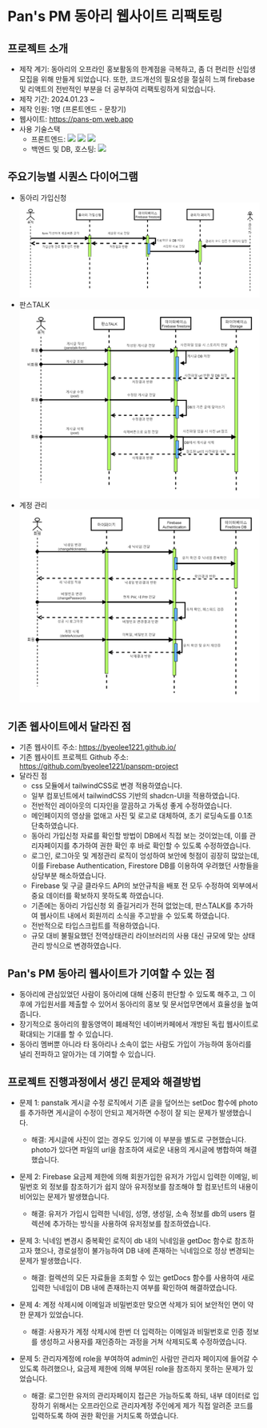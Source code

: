 # Pan's PM 동아리 웹사이트 리팩토링

## 프로젝트 소개
* 제작 계기: 동아리의 오프라인 홍보활동의 한계점을 극복하고, 좀 더 편리한 신입생 모집을 위해 만들게 되었습니다. 또한, 코드개선의 필요성을 절실히 느껴 firebase 및 리액트의 전반적인 부분을 더 공부하여 리팩토링하게 되었습니다.
* 제작 기간: 2024.01.23 ~ 
* 제작 인원: 1명 (프론트엔드 - 문창기)
* 웹사이트: https://pans-pm.web.app
* 사용 기술스택
  + 프론트엔드: 
  ![](https://img.shields.io/badge/React-61DAFB?style=flat-square&logo=React&logoColor=white) 
  ![](https://img.shields.io/badge/Typescript-3178C6?style=flat-square&logo=Typescript&logoColor=white) 
  ![](https://img.shields.io/badge/TailwindCSS-06B6D4?style=flat-square&logo=TailwindCSS&logoColor=white)
  + 백엔드 및 DB, 호스팅:
  ![](https://img.shields.io/badge/Firebase-FFCA28?style=flat-square&logo=Firebase&logoColor=white)

## 주요기능별 시퀀스 다이어그램
* 동아리 가입신청
![Alt text](/public/registerSequence.png)
* 판스TALK
![Alt text](/public/panstalkSequence.png)
* 계정 관리
![Alt text](/public/mypageSequence.png)

## 기존 웹사이트에서 달라진 점
* 기존 웹사이트 주소: https://byeolee1221.github.io/
* 기존 웹사이트 프로젝트 Github 주소: https://github.com/byeolee1221/panspm-project
* 달라진 점
  + css 모듈에서 tailwindCSS로 변경 적용하였습니다.
  + 일부 컴포넌트에서 tailwindCSS 기반의 shadcn-UI을 적용하였습니다.
  + 전반적인 레이아웃의 디자인을 깔끔하고 가독성 좋게 수정하였습니다.
  + 메인페이지의 영상을 없애고 사진 및 로고로 대체하여, 초기 로딩속도를 0.1초 단축하였습니다.
  + 동아리 가입신청 자료를 확인할 방법이 DB에서 직접 보는 것이었는데, 이를 관리자페이지를 추가하여 권한 확인 후 바로 확인할 수 있도록 수정하였습니다.
  + 로그인, 로그아웃 및 계정관리 로직이 엉성하여 보안에 헛점이 굉장히 많았는데, 이를 Firebase Authentication, Firestore DB를 이용하여 우려했던 사항들을 상당부분 해소하였습니다.
  + Firebase 및 구글 클라우드 API의 보안규칙을 배포 전 모두 수정하여 외부에서 중요 데이터를 확보하지 못하도록 하였습니다.
  + 기존에는 동아리 가입신청 외 즐길거리가 전혀 없었는데, 판스TALK를 추가하여 웹사이트 내에서 회원끼리 소식을 주고받을 수 있도록 하였습니다.
  + 전반적으로 타입스크립트를 적용하였습니다.
  + 규모 대비 불필요했던 전역상태관리 라이브러리의 사용 대신 규모에 맞는 상태관리 방식으로 변경하였습니다.

## Pan's PM 동아리 웹사이트가 기여할 수 있는 점
* 동아리에 관심있었던 사람이 동아리에 대해 신중히 판단할 수 있도록 해주고, 그 이후에 가입원서를 제출할 수 있어서 동아리의 홍보 및 문서업무면에서 효율성을 높여줍니다.
* 장기적으로 동아리의 활동영역이 폐쇄적인 네이버카페에서 개방된 독립 웹사이트로 확대되는 기대를 할 수 있습니다.
* 동아리 멤버뿐 아니라 타 동아리나 소속이 없는 사람도 가입이 가능하여 동아리를 널리 전파하고 알아가는 데 기여할 수 있습니다.

## 프로젝트 진행과정에서 생긴 문제와 해결방법
* 문제 1: panstalk 게시글 수정 로직에서 기존 글을 덮어쓰는 setDoc 함수에 photo를 추가하면 게시글이 수정이 안되고 제거하면 수정이 잘 되는 문제가 발생했습니다.
  + 해결: 게시글에 사진이 없는 경우도 있기에 이 부분을 별도로 구현했습니다. photo가 있다면 파일의 url을 참조하여 새로운 내용의 게시글에 병합하여 해결했습니다.

* 문제 2: Firebase 요금제 제한에 의해 회원가입한 유저가 가입시 입력한 이메일, 비밀번호 외 정보를 참조하기가 쉽지 않아 유저정보를 참조해야 할 컴포넌트의 내용이 비어있는 문제가 발생했습니다.  
  + 해결: 유저가 가입시 입력한 닉네임, 성명, 생성일, 소속 정보를 db의 users 컬렉션에 추가하는 방식을 사용하여 유저정보를 참조하였습니다.

* 문제 3: 닉네임 변경시 중복확인 로직이 db 내의 닉네임을 getDoc 함수로 참조하고자 했으나, 경로설정이 불가능하여 DB 내에 존재하는 닉네임으로 정상 변경되는 문제가 발생했습니다.
  + 해결: 컬렉션의 모든 자료들을 조회할 수 있는 getDocs 함수를 사용하여 새로 입력한 닉네임이 DB 내에 존재하는지 여부를 확인하여 해결하였습니다.

* 문제 4: 계정 삭제시에 이메일과 비밀번호만 맞으면 삭제가 되어 보안적인 면이 약한 문제가 있었습니다.
  + 해결: 사용자가 계정 삭제시에 한번 더 입력하는 이메일과 비밀번호로 인증 정보를 생성하고 사용자를 재인증하는 과정을 거쳐 삭제되도록 수정하였습니다.

* 문제 5: 관리자계정에 role을 부여하여 admin인 사람만 관리자 페이지에 들어갈 수 있도록 하려했으나, 요금제 제한에 의해 부여된 role을 참조하지 못하는 문제가 있었습니다.
  + 해결: 로그인한 유저의 관리자페이지 접근은 가능하도록 하되, 내부 데이터로 입장하기 위해서는 오프라인으로 관리자계정 주인에게 제가 직접 알려준 코드를 입력하도록 하여 권한 확인을 거치도록 하였습니다.      
